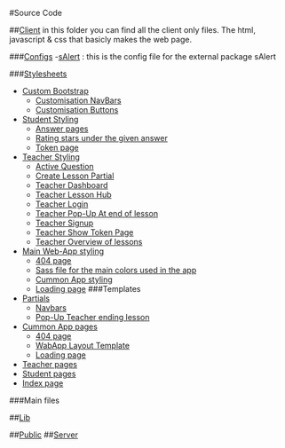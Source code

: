 #Source Code

##[Client]()
in this folder you can find all the client only files. The html, javascript & css that basicly makes the web page.

###[Configs](https://github.com/Rival-Thompson/CloudApplications-TeachMe/blob/master/src/Web-App/client/configs)
-[sAlert](https://github.com/Rival-Thompson/CloudApplications-TeachMe/blob/master/src/Web-App/client/configs/sAlert-config.js) : this is the config file for the external package sAlert

###[Stylesheets](https://github.com/Rival-Thompson/CloudApplications-TeachMe/tree/master/src/Web-App/client/stylesheets)

- [Custom Bootstrap](https://github.com/Rival-Thompson/CloudApplications-TeachMe/tree/master/src/Web-App/client/stylesheets/Custom-Bootstrap)
	- [Customisation NavBars](https://github.com/Rival-Thompson/CloudApplications-TeachMe/tree/master/src/Web-App/client/stylesheets/Custom-Bootstrap/navbar)
	- [Customisation Buttons](https://github.com/Rival-Thompson/CloudApplications-TeachMe/tree/master/src/Web-App/client/stylesheets/Custom-Bootstrap/buttons.css)
- [Student Styling](https://github.com/Rival-Thompson/CloudApplications-TeachMe/tree/master/src/Web-App/client/stylesheets/student)
	- [Answer pages](https://github.com/Rival-Thompson/CloudApplications-TeachMe/tree/master/src/Web-App/client/stylesheets/student/Lesson.scss)
	- [Rating stars under the given answer](https://github.com/Rival-Thompson/CloudApplications-TeachMe/tree/master/src/Web-App/client/stylesheets/student/Rating.scss)
	- [Token page](https://github.com/Rival-Thompson/CloudApplications-TeachMe/tree/master/src/Web-App/client/stylesheets/student/token.scss)
- [Teacher Styling](https://github.com/Rival-Thompson/CloudApplications-TeachMe/tree/master/src/Web-App/client/stylesheets/Teacher)
	- [Active Question](https://github.com/Rival-Thompson/CloudApplications-TeachMe/blob/master/src/Web-App/client/stylesheets/Teacher/activeQuesstion.scss)
	- [Create Lesson Partial](https://github.com/Rival-Thompson/CloudApplications-TeachMe/blob/master/src/Web-App/client/stylesheets/Teacher/createLesson.scss) 
	- [Teacher Dashboard](https://github.com/Rival-Thompson/CloudApplications-TeachMe/blob/master/src/Web-App/client/stylesheets/Teacher/dashboard.scss) 
	- [Teacher Lesson Hub](https://github.com/Rival-Thompson/CloudApplications-TeachMe/blob/master/src/Web-App/client/stylesheets/Teacher/hub.scss)
	- [Teacher Login](https://github.com/Rival-Thompson/CloudApplications-TeachMe/blob/master/src/Web-App/client/stylesheets/Teacher/login.css)
	- [Teacher Pop-Up At end of lesson](https://github.com/Rival-Thompson/CloudApplications-TeachMe/blob/master/src/Web-App/client/stylesheets/Teacher/popupEndLesson.scss)
	- [Teacher Signup](https://github.com/Rival-Thompson/CloudApplications-TeachMe/blob/master/src/Web-App/client/stylesheets/Teacher/signup.css)
	- [Teacher Show Token Page](https://github.com/Rival-Thompson/CloudApplications-TeachMe/blob/master/src/Web-App/client/stylesheets/Teacher/ShowToken.scss)
	- [Teacher Overview of lessons](https://github.com/Rival-Thompson/CloudApplications-TeachMe/blob/master/src/Web-App/client/stylesheets/Teacher/teacherOverviewLesson.scss)
- [Main Web-App styling](https://github.com/Rival-Thompson/CloudApplications-TeachMe/blob/master/src/Web-App/client/stylesheets)
	- [404 page](https://github.com/Rival-Thompson/CloudApplications-TeachMe/blob/master/src/Web-App/client/stylesheets/404.css)
	- [Sass file for the main colors used in the app](https://github.com/Rival-Thompson/CloudApplications-TeachMe/blob/master/src/Web-App/client/stylesheets/_colors.scss)
	- [Cummon App styling](https://github.com/Rival-Thompson/CloudApplications-TeachMe/blob/master/src/Web-App/client/stylesheets/app.css)
	- [Loading page](https://github.com/Rival-Thompson/CloudApplications-TeachMe/blob/master/src/Web-App/client/stylesheets/loading.css)
###Templates
- [Partials]()
	- [Navbars]() 
	- [Pop-Up Teacher ending lesson]()
- [Cummon App pages]()
	- [404 page]() 
	- [WabApp Layout Template]()
	- [Loading page]()
- [Teacher pages]()
- [Student pages]()
- [Index page]()

###Main files

##[Lib]()

##[Public]()
##[Server]()